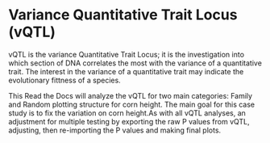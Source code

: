 # Variance Quantitative Trait Locus (vQTL)

vQTL is the variance Quantitative Trait Locus; it is the investigation 
into which section of DNA correlates the most with the variance of a quantitative trait.
The interest in the variance of a quantitative trait may indicate the evolutionary
fittness of a species. 

This Read the Docs will analyze the vQTL for two main categories: Family
and Random plotting structure for corn height. The main goal for this case study 
is to fix the variation on corn height.As with all vQTL analyses, an adjustment 
for multiple testing by exporting the raw P values from vQTL, adjusting, then 
re-importing the P values and making final plots.
